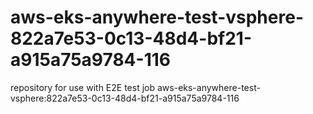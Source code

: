 # aws-eks-anywhere-test-vsphere-822a7e53-0c13-48d4-bf21-a915a75a9784-116
repository for use with E2E test job aws-eks-anywhere-test-vsphere:822a7e53-0c13-48d4-bf21-a915a75a9784-116
